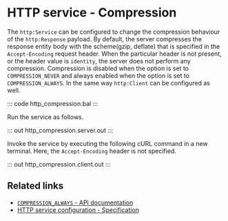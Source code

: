 # HTTP service - Compression

The `http:Service` can be configured to change the compression behaviour of the `http:Response` payload. By default, the server compresses the response entity body with the scheme(gzip, deflate) that is specified in the `Accept-Encoding` request header. When the particular header is not present, or the header value is `identity`, the server does not perform any compression. Compression is disabled when the option is set to `COMPRESSION_NEVER` and always enabled when the option is set to `COMPRESSION_ALWAYS`. In the same way `http:Client` can be configured as well.

::: code http_compression.bal :::

Run the service as follows.

::: out http_compression.server.out :::

Invoke the service by executing the following cURL command in a new terminal.
Here, the `Accept-Encoding` header is not specified.

::: out http_compression.client.out :::

## Related links
- [`COMPRESSION_ALWAYS` - API documentation](https://lib.ballerina.io/ballerina/http/latest#COMPRESSION_ALWAYS)
- [HTTP service configuration - Specification](https://ballerina.io/spec/http/#241-client-types)
